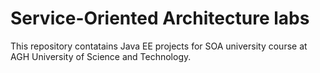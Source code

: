 # Service-Oriented Architecture labs

This repository contatains Java EE projects for SOA university course at AGH University of Science and Technology.
